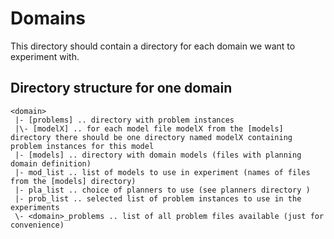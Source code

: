 # Domains

This directory should contain a directory for each domain we want to experiment with.

## Directory structure for one domain

```
<domain>
 |- [problems] .. directory with problem instances
 |\- [modelX] .. for each model file modelX from the [models] directory there should be one directory named modelX containing problem instances for this model
 |- [models] .. directory with domain models (files with planning domain definition)
 |- mod_list .. list of models to use in experiment (names of files from the [models] directory)
 |- pla_list .. choice of planners to use (see planners directory )
 |- prob_list .. selected list of problem instances to use in the experiments
 \- <domain>_problems .. list of all problem files available (just for convenience)
```
